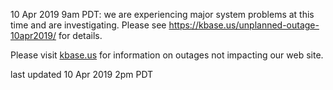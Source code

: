 10 Apr 2019 9am PDT: we are experiencing major system problems at this time and are investigating.  Please see 
<a href="https://kbase.us/unplanned-outage-10apr2019/">https://kbase.us/unplanned-outage-10apr2019/</a> for details.

Please visit <a href="https://kbase.us">kbase.us</a> for information on outages not impacting our web site.

last updated 10 Apr 2019 2pm PDT
